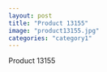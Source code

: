 ```yaml
---
layout: post
title: "Product 13155"
image: "product13155.jpg"
categories: "category1"
---
```

Product 13155
